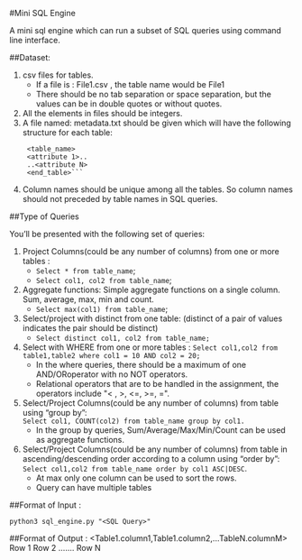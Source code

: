 #Mini SQL Engine

A mini sql engine which can run a subset of SQL queries using command line interface.

##Dataset:

1. csv files for tables.
   - If a file is : File1.csv , the table name would be File1
   - There should be no tab separation or space separation, but the values can be in double quotes or without quotes.
2. All the elements in files should be integers.
3. A file named: metadata.txt should be given which will have the following structure for each table:
   ```<begin_table>
    <table_name>
    <attribute 1>..
    ..<attribute N>
    <end_table>```
4. Column names should be unique among all the tables. So column names should not​ preceded by table names in SQL queries.

##Type of Queries

​You’ll be presented with the following set of queries:
1. Project​ Columns(could be any number of columns) from one or more tables :
   - `Select * from table_name`;
   - `Select col1, col2 from table_name`;
2. Aggregate functions​: Simple aggregate functions on a single column. Sum, average, max, min and count. 
    - `Select max(col1) from table_name`;
3. Select/project with ​distinct​ from one table: (distinct of a pair of values indicates the pair should be distinct) 
    - `Select distinct col1, col2 from table_name;`
4. Select with ​WHERE​ from one or more tables :
    `Select col1,col2 from table1,table2 where col1 = 10 AND col2 = 20;`
    - In the where queries, there should be a maximum of one AND/ORoperator with no NOT operators.
    - Relational operators that are to be handled in the assignment, the operators include "< , >, <=, >=, =".
5.  Select/Project Columns(could be any number of columns) from table using “​group by​”:  
    `Select col1, COUNT(col2) from table_name group by col1.`
    - In the group by queries, Sum/Average/Max/Min/Count can be used as aggregate functions.
6. Select/Project Columns(could be any number of columns) from table in ascending/descending order according to a column using “​order by”​:
    `Select col1,col2 from table_name order by col1 ASC|DESC`.
    - At max only one column can be used to sort the rows.
    - Query can have multiple tables

##Format of Input :

`python3 sql_engine.py "<SQL Query>"`

##Format of Output  :
    <Table1.column1,Table1.column2,...TableN.columnM>
                        Row 1 
                        Row 2 
                        ....... 
                        Row N